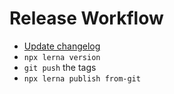 # Release Workflow

- [Update changelog](../scripts/changelog/README.md)
- `npx lerna version`
- `git push` the tags
- `npx lerna publish from-git`
